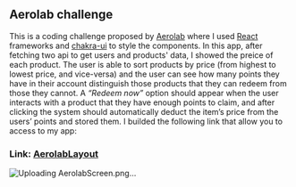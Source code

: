 ## Aerolab challenge
This is a coding challenge proposed by [Aerolab](https://aerolab.us/coding-challenge-instructions?utm_campaign=Coding%20Challenge) where I used [React](https://reactjs.org/) frameworks and [chakra-ui](https://chakra-ui.com/) to style the components. 
In this app, after fetching two api to get users and products' data, I showed the preice of each product. The user is able to sort products by price (from highest to lowest price, and vice-versa) and the user can see how many points they have in their account distinguish those products that they can redeem from those they cannot.
A  *“Redeem now”* option should appear when the user interacts with a product that they have enough points to claim, and after clicking the system should automatically deduct the item’s price from the users’ points and  stored them. 
I builded the following link that allow you to access to my app:
###  Link: [AerolabLayout](https://sweet-fox-1a3fe1.netlify.app)


![Uploading AerolabScreen.png…](https://user-images.githubusercontent.com/78646102/218625702-a3b53e16-273e-412a-806c-17771ec3530a.png)

